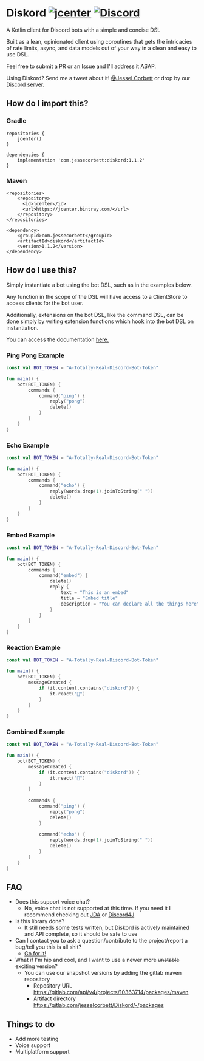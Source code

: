 # Diskord [![jcenter](https://api.bintray.com/packages/jessecorbett/diskord/diskord/images/download.svg)](https://bintray.com/jessecorbett/diskord/diskord/_latestVersion) [![Discord](https://img.shields.io/discord/424046347428167688.svg?style=flat-square)](https://discord.gg/UPTWsZ5)

A Kotlin client for Discord bots with a simple and concise DSL

Built as a lean, opinionated client using coroutines that gets the intricacies of rate limits, async, and data models out of your way in a clean and easy to use DSL.

Feel free to submit a PR or an Issue and I'll address it ASAP.

Using Diskord? Send me a tweet about it! [@JesseLCorbett](https://twitter.com/JesseLCorbett) or drop by our [Discord server.](https://discord.gg/UPTWsZ5)

## How do I import this?

### Gradle
```
repositories {
    jcenter()
}

dependencies {
    implementation 'com.jessecorbett:diskord:1.1.2'
}
```

### Maven
```
<repositories>
    <repository>
      <id>jcenter</id>
      <url>https://jcenter.bintray.com/</url>
    </repository>
</repositories>

<dependency>
    <groupId>com.jessecorbett</groupId>
    <artifactId>diskord</artifactId>
    <version>1.1.2</version>
</dependency>
```

## How do I use this?

Simply instantiate a bot using the bot DSL, such as in the examples below.

Any function in the scope of the DSL will have access to a ClientStore to access clients for the bot user.

Additionally, extensions on the bot DSL, like the command DSL, can be done simply by writing extension functions which hook into the bot DSL on instantiation.

You can access the documentation [here.](https://jesselcorbett.gitlab.io/Diskord/diskord/)

### Ping Pong Example
```kotlin
const val BOT_TOKEN = "A-Totally-Real-Discord-Bot-Token"

fun main() {
    bot(BOT_TOKEN) {
        commands {
            command("ping") {
                reply("pong")
                delete()
            }
        }
    }
}
```

### Echo Example
```kotlin
const val BOT_TOKEN = "A-Totally-Real-Discord-Bot-Token"

fun main() {
    bot(BOT_TOKEN) {
        commands {
            command("echo") {
                reply(words.drop(1).joinToString(" "))
                delete()
            }
        }
    }
}
```

### Embed Example
```kotlin
const val BOT_TOKEN = "A-Totally-Real-Discord-Bot-Token"

fun main() {
    bot(BOT_TOKEN) {
        commands {
            command("embed") {
                delete()
                reply {
                    text = "This is an embed"
                    title = "Embed title"
                    description = "You can declare all the things here"
                }
            }
        }
    }
}
```

### Reaction Example
```kotlin
const val BOT_TOKEN = "A-Totally-Real-Discord-Bot-Token"

fun main() {
    bot(BOT_TOKEN) {
        messageCreated {
            if (it.content.contains("diskord")) {
                it.react("💯")
            }
        }
    }
}
```

### Combined Example
```kotlin
const val BOT_TOKEN = "A-Totally-Real-Discord-Bot-Token"

fun main() {
    bot(BOT_TOKEN) {
        messageCreated {
            if (it.content.contains("diskord")) {
                it.react("💯")
            }
        }
        
        commands {
            command("ping") {
                reply("pong")
                delete()
            }
            
            command("echo") {
                reply(words.drop(1).joinToString(" "))
                delete()
            }            
        }
    }
}
```

## FAQ
* Does this support voice chat?
    * No, voice chat is not supported at this time. If you need it I recommend checking out [JDA](https://github.com/DV8FromTheWorld/JDA) or [Discord4J](https://github.com/Discord4J/Discord4J)
* Is this library done?
    * It still needs some tests written, but Diskord is actively maintained and API complete, so it should be safe to use
* Can I contact you to ask a question/contribute to the project/report a bug/tell you this is all shit?
    * [Go for it!](https://discord.gg/UPTWsZ5)
* What if I'm hip and cool, and I want to use a newer more ~~unstable~~ exciting version?
    * You can use our snapshot versions by adding the gitlab maven repository
        * Repository URL https://gitlab.com/api/v4/projects/10363714/packages/maven
        * Artifact directory https://gitlab.com/jesselcorbett/Diskord/-/packages

## Things to do
- Add more testing
- Voice support
- Multiplatform support
